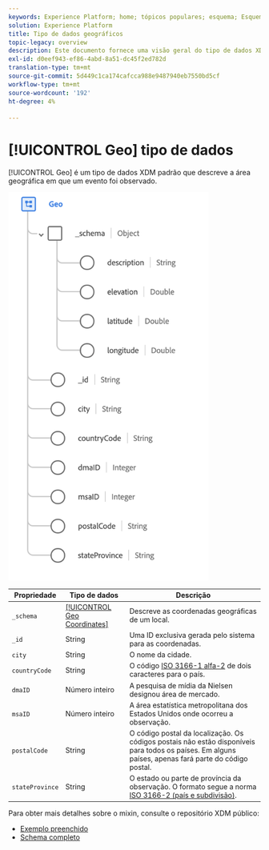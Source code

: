```yaml
---
keywords: Experience Platform; home; tópicos populares; esquema; Esquema; XDM; campos; esquemas; esquemas; geo; tipo de dados; tipo de dados; tipo de dados;
solution: Experience Platform
title: Tipo de dados geográficos
topic-legacy: overview
description: Este documento fornece uma visão geral do tipo de dados XDM geográficos.
exl-id: d0eef943-ef86-4abd-8a51-dc45f2ed782d
translation-type: tm+mt
source-git-commit: 5d449c1ca174cafcca988e9487940eb7550bd5cf
workflow-type: tm+mt
source-wordcount: '192'
ht-degree: 4%

---
```


# [!UICONTROL Geo] tipo de dados

[!UICONTROL Geo] é um tipo de dados XDM padrão que descreve a área geográfica em que um evento foi observado.

<img src="../images/data-types/geo.png" width="400" /><br />

| Propriedade | Tipo de dados | Descrição |
| --- | --- | --- |
| `_schema` | [[!UICONTROL Geo Coordinates]](./geo-coordinates.md) | Descreve as coordenadas geográficas de um local. |
| `_id` | String | Uma ID exclusiva gerada pelo sistema para as coordenadas. |
| `city` | String | O nome da cidade. |
| `countryCode` | String | O código <a href="https://datahub.io/core/country-list">ISO 3166-1 alfa-2</a> de dois caracteres para o país. |
| `dmaID` | Número inteiro | A pesquisa de mídia da Nielsen designou área de mercado. |
| `msaID` | Número inteiro | A área estatística metropolitana dos Estados Unidos onde ocorreu a observação. |
| `postalCode` | String | O código postal da localização. Os códigos postais não estão disponíveis para todos os países. Em alguns países, apenas fará parte do código postal. |
| `stateProvince` | String | O estado ou parte de província da observação. O formato segue a norma [ISO 3166-2 (país e subdivisão)](http://www.unece.org/cefact/locode/subdivisions.html). |

Para obter mais detalhes sobre o mixin, consulte o repositório XDM público:

* [Exemplo preenchido](https://github.com/adobe/xdm/blob/master/components/datatypes/geo.example.1.json)
* [Schema completo](https://github.com/adobe/xdm/blob/master/components/datatypes/geo.schema.json)
